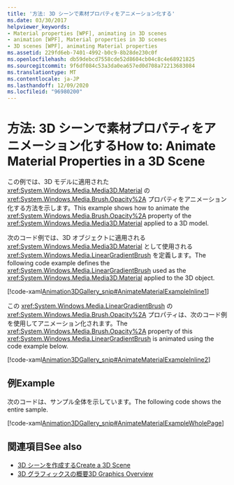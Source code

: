 ```yaml
---
title: '方法: 3D シーンで素材プロパティをアニメーション化する'
ms.date: 03/30/2017
helpviewer_keywords:
- Material properties [WPF], animating in 3D scenes
- animation [WPF], Material properties in 3D scenes
- 3D scenes [WPF], animating Material properties
ms.assetid: 229fd6eb-7401-4992-b0c9-8b28de230c0f
ms.openlocfilehash: db59debcd7558cde52d8604cb04c8c4e68921825
ms.sourcegitcommit: 9f6df084c53a3da0ea657ed0d708a72213683084
ms.translationtype: MT
ms.contentlocale: ja-JP
ms.lasthandoff: 12/09/2020
ms.locfileid: "96980200"
---
```

# <a name="how-to-animate-material-properties-in-a-3d-scene"></a><span data-ttu-id="5ee04-102">方法: 3D シーンで素材プロパティをアニメーション化する</span><span class="sxs-lookup"><span data-stu-id="5ee04-102">How to: Animate Material Properties in a 3D Scene</span></span>
<span data-ttu-id="5ee04-103">この例では、3D モデルに適用された <xref:System.Windows.Media.Media3D.Material> の <xref:System.Windows.Media.Brush.Opacity%2A> プロパティをアニメーション化する方法を示します。</span><span class="sxs-lookup"><span data-stu-id="5ee04-103">This example shows how to animate the <xref:System.Windows.Media.Brush.Opacity%2A> property of the <xref:System.Windows.Media.Media3D.Material> applied to a 3D model.</span></span>  
  
 <span data-ttu-id="5ee04-104">次のコード例では、3D オブジェクトに適用される <xref:System.Windows.Media.Media3D.Material> として使用される <xref:System.Windows.Media.LinearGradientBrush> を定義します。</span><span class="sxs-lookup"><span data-stu-id="5ee04-104">The following code example defines the <xref:System.Windows.Media.LinearGradientBrush> used as the <xref:System.Windows.Media.Media3D.Material> applied to the 3D object.</span></span>  
  
 [!code-xaml[Animation3DGallery_snip#AnimateMaterialExampleInline1](~/samples/snippets/csharp/VS_Snippets_Wpf/Animation3DGallery_snip/CS/AnimateMaterialExample.xaml#animatematerialexampleinline1)]  
  
 <span data-ttu-id="5ee04-105">この <xref:System.Windows.Media.LinearGradientBrush> の <xref:System.Windows.Media.Brush.Opacity%2A> プロパティは、次のコード例を使用してアニメーション化されます。</span><span class="sxs-lookup"><span data-stu-id="5ee04-105">The <xref:System.Windows.Media.Brush.Opacity%2A> property of this <xref:System.Windows.Media.LinearGradientBrush> is animated using the code example below.</span></span>  
  
 [!code-xaml[Animation3DGallery_snip#AnimateMaterialExampleInline2](~/samples/snippets/csharp/VS_Snippets_Wpf/Animation3DGallery_snip/CS/AnimateMaterialExample.xaml#animatematerialexampleinline2)]  
  
## <a name="example"></a><span data-ttu-id="5ee04-106">例</span><span class="sxs-lookup"><span data-stu-id="5ee04-106">Example</span></span>  
 <span data-ttu-id="5ee04-107">次のコードは、サンプル全体を示しています。</span><span class="sxs-lookup"><span data-stu-id="5ee04-107">The following code shows the entire sample.</span></span>  
  
 [!code-xaml[Animation3DGallery_snip#AnimateMaterialExampleWholePage](~/samples/snippets/csharp/VS_Snippets_Wpf/Animation3DGallery_snip/CS/AnimateMaterialExample.xaml#animatematerialexamplewholepage)]  
  
## <a name="see-also"></a><span data-ttu-id="5ee04-108">関連項目</span><span class="sxs-lookup"><span data-stu-id="5ee04-108">See also</span></span>

- [<span data-ttu-id="5ee04-109">3D シーンを作成する</span><span class="sxs-lookup"><span data-stu-id="5ee04-109">Create a 3D Scene</span></span>](how-to-create-a-3-d-scene.md)
- [<span data-ttu-id="5ee04-110">3D グラフィックスの概要</span><span class="sxs-lookup"><span data-stu-id="5ee04-110">3D Graphics Overview</span></span>](3-d-graphics-overview.md)

